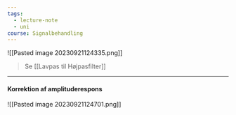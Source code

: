 ```yaml
---
tags:
  - lecture-note
  - uni
course: Signalbehandling
---
```

![[Pasted image 20230921124335.png]]
>Se [[Lavpas til Højpasfilter]]

***
#### Korrektion af amplituderespons
![[Pasted image 20230921124701.png]]